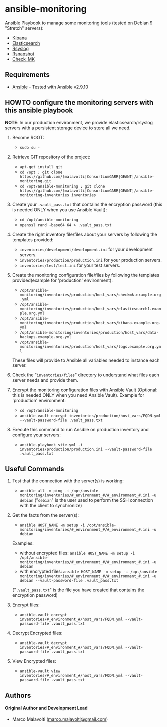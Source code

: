 # ansible-monitoring

Ansible Playbook to manage some monitoring tools (tested on Debian 9 "Stretch" servers):
   * [Kibana](https://www.elastic.co/products/kibana)
   * [Elasticsearch](https://www.elastic.co/products/elasticsearch)
   * [Rsyslog](https://www.rsyslog.com/)
   * [Rsnapshot](http://rsnapshot.org/)
   * [Check_MK](http://mathias-kettner.com/index.html)

## Requirements

* [Ansible](https://www.ansible.com/) - Tested with Ansible v2.9.10

## HOWTO configure the monitoring servers with this ansible playbook

**NOTE**: In our production environment, we provide elasticsearch/rsyslog servers with a persistent storage device to store all we need.

1. Become ROOT:
   * `sudo su -`

2. Retrieve GIT repository of the project:
   * `apt-get install git`
   * `cd /opt ; git clone https://github.com/[malavolti|ConsortiumGARR|GEANT]/ansible-monitoring.git`
   * `cd /opt/ansible-monitoring ; git clone https://github.com/[malavolti|ConsortiumGARR|GEANT]/ansible-monitoring-inventories inventories`

3. Create your `.vault_pass.txt` that contains the encryption password (this is needed ONLY when you use Ansible Vault):
   * `cd /opt/ansible-monitoring`
   * `openssl rand -base64 64 > .vault_pass.txt`

4. Create the right inventory file/files about your servers by following the templates provided:
   * `inventories/development/development.ini` for your development servers.
   * `inventories/production/production.ini` for your production servers.
   * `inventories/test/test.ini` for your test servers.

5. Create the monitoring configuration file/files by following the templates provided(example for 'production' environment):
   * `/opt/ansible-monitoring/inventories/production/host_vars/checkmk.example.org.yml`
   * `/opt/ansible-monitoring/inventories/production/host_vars/elasticsearch1.example.org.yml`
   * `/opt/ansible-monitoring/inventories/production/host_vars/kibana.example.org.yml`
   * `/opt/ansible-monitoring/inventories/production/host_vars/data-backups.example.org.yml`
   * `/opt/ansible-monitoring/inventories/production/host_vars/logs.example.org.yml`

   These files will provide to Ansible all variables needed to instance each server.

6. Check the "`inventories/files`" directory to understand what files each server needs and provide them.

7. Encrypt the monitoring configuration files with Ansible Vault (Optional: this is needed ONLY when you need Ansible Vault).
   Example for 'production' environment:
   * `cd /opt/ansible-monitoring`
   * `ansible-vault encrypt inventories/production/host_vars/FQDN.yml --vault-password-file .vault_pass.txt`

8. Execute this command to run Ansible on production inventory and configure your servers:
   * `ansible-playbook site.yml -i inventories/production/production.ini --vault-password-file .vault_pass.txt`

## Useful Commands

1. Test that the connection with the server(s) is working:
   * `ansible all -m ping -i /opt/ansible-monitoring/inventories/#_environment_#/#_environment_#.ini -u debian`
   ("`debian`" is the user used to perform the SSH connection with the client to synchronize)

2. Get the facts from the server(s):
   * `ansible HOST_NAME -m setup -i /opt/ansible-monitoring/inventories/#_environment_#/#_environment_#.ini -u debian`

   Examples:
      * without encrypted files:
        `ansible HOST_NAME -m setup -i /opt/ansible-monitoring/inventories/#_environment_#/#_environment_#.ini -u debian`
      * with encrypted files:
        `ansible HOST_NAME -m setup -i /opt/ansible-monitoring/inventories/#_environment_#/#_environment_#.ini -u debian --vault-password-file .vault_pass.txt`

      ("`.vault_pass.txt`" is the file you have created that contains the encryption password)

3. Encrypt files:
   * `ansible-vault encrypt inventories/#_environment_#/host_vars/FQDN.yml --vault-password-file .vault_pass.txt`

4. Decrypt Encrypted files:
   * `ansible-vault decrypt inventories/#_environment_#/host_vars/FQDN.yml --vault-password-file .vault_pass.txt`

5. View Encrypted files:
   * `ansible-vault view inventories/#_environment_#/host_vars/FQDN.yml --vault-password-file .vault_pass.txt`

## Authors

#### Original Author and Development Lead

* Marco Malavolti (marco.malavolti@gmail.com)
